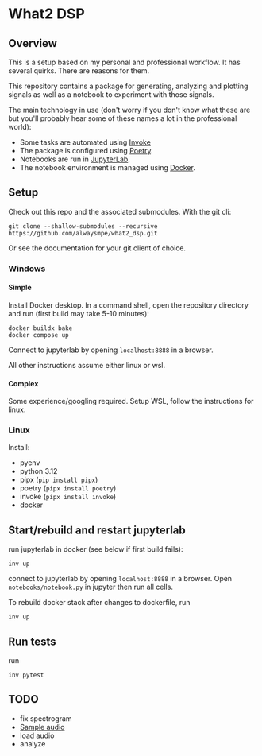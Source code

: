 # What2 DSP

## Overview

This is a setup based on my personal and
professional workflow. It has several quirks.
There are reasons for them.

This repository contains a package for generating,
analyzing and plotting signals as well
as a notebook to experiment with those
signals.

The main technology in use (don't worry if you don't know what these are but you'll probably hear some of these names a lot in the professional world):

* Some tasks are automated using [Invoke](https://www.pyinvoke.org/)
* The package is configured using [Poetry](https://python-poetry.org/).
* Notebooks are run in [JupyterLab](https://jupyterlab.readthedocs.io/en/latest/).
* The notebook environment is managed using [Docker](https://www.docker.com/).

## Setup

Check out this repo and the associated submodules. With the git cli:
```
git clone --shallow-submodules --recursive https://github.com/alwaysmpe/what2_dsp.git
```
Or see the documentation for your git client of choice.

### Windows

#### Simple

Install Docker desktop. In a command shell,
open the repository directory and run
(first build may take 5-10 minutes):
```
docker buildx bake
docker compose up
```
Connect to jupyterlab by opening `localhost:8888`
in a browser.

All other instructions assume either linux or wsl.

#### Complex

Some experience/googling required.
Setup WSL, follow the instructions for linux.

### Linux

Install:
* pyenv
* python 3.12
* pipx (`pip install pipx`)
* poetry (`pipx install poetry`)
* invoke (`pipx install invoke`)
* docker

## Start/rebuild and restart jupyterlab

run jupyterlab in docker (see below if first build fails):
```
inv up
```

connect to jupyterlab by opening `localhost:8888`
in a browser.
Open `notebooks/notebook.py` in jupyter then run all cells.

To rebuild docker stack after changes to dockerfile,
run
```
inv up
```

## Run tests

run
```
inv pytest
```

## TODO

* fix spectrogram
* [Sample audio](https://www2.cs.uic.edu/~i101/SoundFiles/)
* load audio
* analyze
